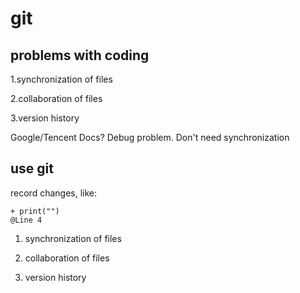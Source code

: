 # git

## problems with coding

1.synchronization of files

2.collaboration of files

3.version history

Google/Tencent Docs? Debug problem. Don't need synchronization

## use git

record changes, like:

```git
+ print("")
@Line 4
```

1. synchronization of files

2. collaboration of files

3. version history
